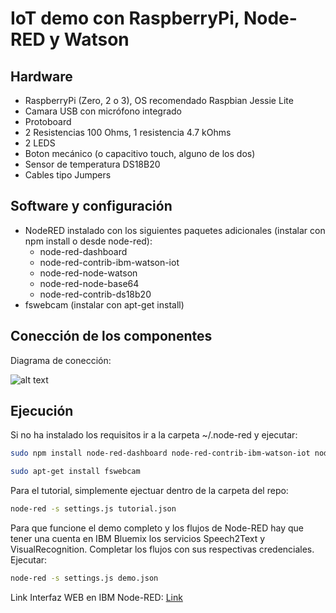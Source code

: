 # IoT demo con RaspberryPi, Node-RED y Watson

## Hardware
* RaspberryPi (Zero, 2 o 3), OS recomendado Raspbian Jessie Lite
* Camara USB con micrófono integrado
* Protoboard
* 2 Resistencias 100 Ohms, 1 resistencia 4.7 kOhms
* 2 LEDS
* Boton mecánico (o capacitivo touch, alguno de los dos)
* Sensor de temperatura DS18B20
* Cables tipo Jumpers


## Software y configuración
* NodeRED instalado con los siguientes paquetes adicionales (instalar con npm install o desde node-red):
    * node-red-dashboard
    * node-red-contrib-ibm-watson-iot
    * node-red-node-watson
    * node-red-node-base64
    * node-red-contrib-ds18b20
* fswebcam (instalar con apt-get install)

## Conección de los componentes
Diagrama de conección:

![alt text][s1]

## Ejecución
Si no ha instalado los requisitos ir a la carpeta ~/.node-red y ejecutar:
```bash
sudo npm install node-red-dashboard node-red-contrib-ibm-watson-iot node-red-node-watson node-red-node-base64 node-red-contrib-ds18b20
```
```bash
sudo apt-get install fswebcam
```

Para el tutorial, simplemente ejectuar dentro de la carpeta del repo:
```bash
node-red -s settings.js tutorial.json 
```

Para que funcione el demo completo y los flujos de Node-RED hay que tener una cuenta en IBM Bluemix los servicios Speech2Text y VisualRecognition. Completar los flujos con sus respectivas credenciales. Ejecutar:
```bash
node-red -s settings.js demo.json 
```

Link Interfaz WEB en IBM Node-RED: [Link](https://demoiot-meetup.mybluemix.net/ui)


[s1]: https://raw.githubusercontent.com/charlielito/demoIoT/master/scheme.png "S"
